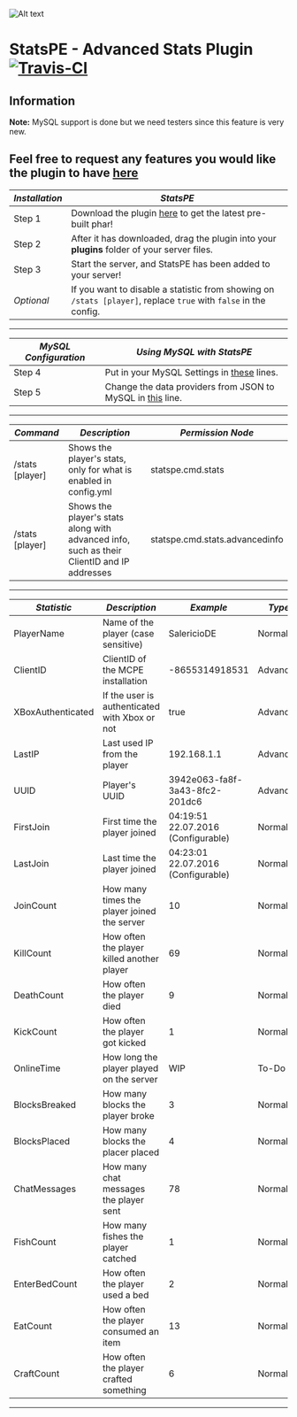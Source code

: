 ![Alt text](https://salmonde.de/MCPE-Plugins/Pictures/StatsPE/StatsPE.jpg "StatsPE Icon")
# StatsPE - Advanced Stats Plugin [![Travis-CI](https://travis-ci.org/SalmonGER/StatsPE.svg?branch=master)](https://travis-ci.org/SalmonGER/StatsPE)

## Information

**Note:** MySQL support is done but we need testers since this feature is very new.<br>

## Feel free to request any features you would like the plugin to have [here](https://github.com/SalmonGER/StatsPE/issues/1)

**_Installation_** | **_StatsPE_**
------------------ | -------------------------------------------------------------------------------------------------------------------
Step 1             | Download the plugin [here](https://github.com/SalmonGER/StatsPE/releases/latest/) to get the latest pre-built phar!
Step 2             | After it has downloaded, drag the plugin into your **plugins** folder of your server files.
Step 3             | Start the server, and StatsPE has been added to your server!
_Optional_         | If you want to disable a statistic from showing on `/stats [player]`, replace `true` with `false` in the config.

--------------------------------------------------------------------------------

**_MySQL Configuration_** | **_Using MySQL with StatsPE_**
------------------------- | -------------------------------------------------------------------------------------------------------------------------------------------
Step 4                    | Put in your MySQL Settings in [these](https://github.com/SalmonGER/StatsPE/blob/master/resources/config.yml#L24-L29) lines.
Step 5                    | Change the data providers from JSON to MySQL in [this](https://github.com/SalmonGER/StatsPE/blob/master/resources/config.yml#L20-L22) line.

--------------------------------------------------------------------------------

**_Command_**   | **_Description_**                                                                          | **_Permission Node_**
--------------- | ------------------------------------------------------------------------------------------ | ------------------------------
/stats [player] | Shows the player's stats, only for what is enabled in config.yml                           | statspe.cmd.stats
/stats [player] | Shows the player's stats along with advanced info, such as their ClientID and IP addresses | statspe.cmd.stats.advancedinfo

--------------------------------------------------------------------------------

**_Statistic_** | **_Description_**                           | **_Example_**                      | **_Type_**
--------------- | ------------------------------------------- | ---------------------------------- | -----------
PlayerName      | Name of the player (case sensitive)         | SalericioDE                        | Normal
ClientID        | ClientID of the MCPE installation           | -8655314918531                     | Advanced
XBoxAuthenticated | If the user is authenticated with Xbox or not | true                           | Advanced
LastIP          | Last used IP from the player                | 192.168.1.1                        | Advanced
UUID            | Player's UUID                               | 3942e063-fa8f-3a43-8fc2-201dc6     | Advanced
FirstJoin       | First time the player joined                | 04:19:51 22.07.2016 (Configurable) | Normal
LastJoin        | Last time the player joined                 | 04:23:01 22.07.2016 (Configurable) | Normal
JoinCount       | How many times the player joined the server | 10                                 | Normal
KillCount       | How often the player killed another player  | 69                                 | Normal
DeathCount      | How often the player died                   | 9                                  | Normal
KickCount       | How often the player got kicked             | 1                                  | Normal
OnlineTime      | How long the player played on the server    | WIP                                | To-Do
BlocksBreaked   | How many blocks the player broke            | 3                                  | Normal
BlocksPlaced    | How many blocks the placer placed           | 4                                  | Normal
ChatMessages    | How many chat messages the player sent      | 78                                 | Normal
FishCount       | How many fishes the player catched          | 1                                  | Normal
EnterBedCount   | How often the player used a bed             | 2                                  | Normal
EatCount        | How often the player consumed an item       | 13                                 | Normal
CraftCount      | How often the player crafted something      | 6                                  | Normal

--------------------------------------------------------------------------------
